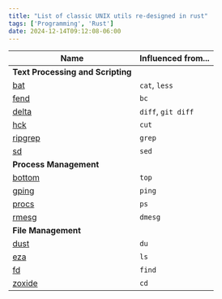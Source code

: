 ```yaml
---
title: "List of classic UNIX utils re-designed in rust"
tags: ['Programming', 'Rust']
date: 2024-12-14T09:12:08-06:00
---
```


|  Name                                                  | Influenced from...  |
| ------------------------------------------------------ | ------------------- |
| **Text Processing and Scripting**                      |                     |
| [bat](https://github.com/sharkdp/bat)                  |  `cat`,      `less` |
| [fend](https://printfn.github.io/fend/documentation/)  |  `bc`               |
| [delta](https://github.com/dandavison/delta)           |  `diff`, `git diff` |
| [hck](https://github.com/sstadick/hck)                 |  `cut`              |
| [ripgrep](https://github.com/BurntSushi/ripgrep)       |  `grep`             |
| [sd](https://github.com/chmln/sd)                      |  `sed`              |
| **Process Management**                                 |                     |
| [bottom](https://github.com/ClementTsang/bottom)       |  `top`              |
| [gping](https://github.com/orf/gping)                  |  `ping`             |
| [procs](https://github.com/dalance/procs)              |  `ps`               |
| [rmesg](https://github.com/polyverse/rmesg/)           |  `dmesg`            |
| **File Management**                                    |                     |
| [dust](https://github.com/bootandy/dust)               |  `du`               |
| [eza](https://github.com/eza-community/eza)            |  `ls`               |
| [fd](https://github.com/sharkdp/fd)                    |  `find`             |
| [zoxide](https://github.com/ajeetdsouza/zoxide)        |  `cd`               |
